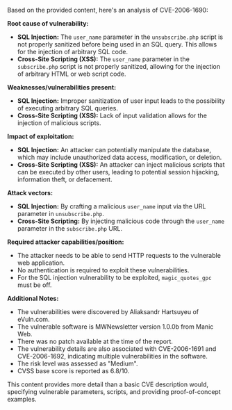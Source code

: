 Based on the provided content, here's an analysis of CVE-2006-1690:

**Root cause of vulnerability:**

*   **SQL Injection:** The `user_name` parameter in the `unsubscribe.php` script is not properly sanitized before being used in an SQL query. This allows for the injection of arbitrary SQL code.
*   **Cross-Site Scripting (XSS):** The `user_name` parameter in the `subscribe.php` script is not properly sanitized, allowing for the injection of arbitrary HTML or web script code.

**Weaknesses/vulnerabilities present:**

*   **SQL Injection:**  Improper sanitization of user input leads to the possibility of executing arbitrary SQL queries.
*   **Cross-Site Scripting (XSS):** Lack of input validation allows for the injection of malicious scripts.

**Impact of exploitation:**

*   **SQL Injection:** An attacker can potentially manipulate the database, which may include unauthorized data access, modification, or deletion.
*  **Cross-Site Scripting (XSS):**  An attacker can inject malicious scripts that can be executed by other users, leading to potential session hijacking, information theft, or defacement.

**Attack vectors:**

*   **SQL Injection:** By crafting a malicious `user_name` input via the URL parameter in `unsubscribe.php`.
*   **Cross-Site Scripting:** By injecting malicious code through the `user_name` parameter in the `subscribe.php` URL.

**Required attacker capabilities/position:**

*   The attacker needs to be able to send HTTP requests to the vulnerable web application.
*   No authentication is required to exploit these vulnerabilities.
*   For the SQL injection vulnerability to be exploited, `magic_quotes_gpc` must be off.

**Additional Notes:**
* The vulnerabilities were discovered by Aliaksandr Hartsuyeu of eVuln.com.
* The vulnerable software is MWNewsletter version 1.0.0b from Manic Web.
* There was no patch available at the time of the report.
* The vulnerability details are also associated with CVE-2006-1691 and CVE-2006-1692, indicating multiple vulnerabilities in the software.
* The risk level was assessed as "Medium".
* CVSS base score is reported as 6.8/10.

This content provides more detail than a basic CVE description would, specifying vulnerable parameters, scripts, and providing proof-of-concept examples.